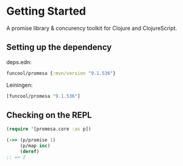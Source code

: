 # Getting Started

A promise library & concurency toolkit for Clojure and ClojureScript.

## Setting up the dependency

deps.edn:

```clojure
funcool/promesa {:mvn/version "9.1.536"}
```

Leiningen:

```clojure
[funcool/promesa "9.1.536"]
```

## Checking on the REPL

```clojure
(require '[promesa.core :as p])

(->> (p/promise 1)
     (p/map inc)
     (deref)
;; => 2
```

